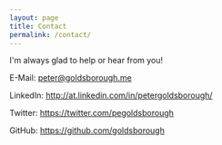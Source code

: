 ```yaml
---
layout: page
title: Contact
permalink: /contact/
---
```


I'm always glad to help or hear from you!

E-Mail: [peter@goldsborough.me](mailto:peter@goldsborough.me)

LinkedIn: http://at.linkedin.com/in/petergoldsborough/

Twitter: https://twitter.com/pegoldsborough

GitHub: https://github.com/goldsborough
